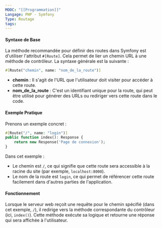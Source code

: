 ```yaml
---
MOOC: "[[Programmation]]"
Langage: PHP - Symfony
Type: Routage
tags:
---
```

#### Syntaxe de Base

La méthode recommandée pour définir des routes dans Symfony est d'utiliser l'attribut `#[Route]`. Cela permet de lier un chemin URL à une méthode de contrôleur. La syntaxe générale est la suivante :

```php
#[Route("chemin", name: "nom_de_la_route")]
```

- **chemin** : Il s'agit de l'URL que l'utilisateur doit visiter pour accéder à cette route.
- **nom_de_la_route** : C'est un identifiant unique pour la route, qui peut être utilisé pour générer des URLs ou rediriger vers cette route dans le code.

#### Exemple Pratique

Prenons un exemple concret :

```php
#[Route("/", name: "login")]
public function index(): Response {
	return new Response('Page de connexion');
}
```

Dans cet exemple :

- Le chemin est `/`, ce qui signifie que cette route sera accessible à la racine du site (par exemple, `localhost:8000`).
- Le nom de la route est `login`, ce qui permet de référencer cette route facilement dans d'autres parties de l'application.

#### Fonctionnement

Lorsque le serveur web reçoit une requête pour le chemin spécifié (dans cet exemple, `/`), il redirige vers la méthode correspondante du contrôleur (ici, `index()`). Cette méthode exécute sa logique et retourne une réponse qui sera affichée à l'utilisateur.